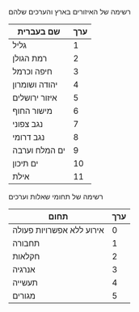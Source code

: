 רשימה של האיזורים בארץ והערכים שלהם

| שם בעברית     | ערך  |
| ------------- | ---- |
| גליל          | 1    |
| רמת הגולן     | 2    |
| חיפה וכרמל    | 3    |
| יהודה ושומרון | 4    |
| איזור ירושלים | 5    |
| מישור החוף    | 6    |
| נגב צפוני     | 7    |
| נגב דרומי     | 8    |
| ים המלח וערבה | 9    |
| ים תיכון      | 10   |
| אילת          | 11   |

רשימה של תחומי שאלות וערכים

| תחום   | ערך  |
| ------ | ---- |
| אירוע ללא אפשרויות פעולה | 0    |
| תחבורה | 1    |
| חקלאות | 2    |
| אנרגיה | 3    |
| תעשייה | 4    |
| מגורים | 5    |

